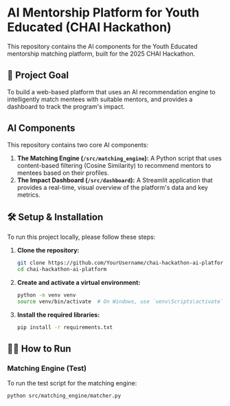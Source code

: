 # AI Mentorship Platform for Youth Educated (CHAI Hackathon)

This repository contains the AI components for the Youth Educated mentorship matching platform, built for the 2025 CHAI Hackathon.

## 🚀 Project Goal

To build a web-based platform that uses an AI recommendation engine to intelligently match mentees with suitable mentors, and provides a dashboard to track the program's impact.

## AI Components

This repository contains two core AI components:

1.  **The Matching Engine (`/src/matching_engine`):** A Python script that uses content-based filtering (Cosine Similarity) to recommend mentors to mentees based on their profiles.
2.  **The Impact Dashboard (`/src/dashboard`):** A Streamlit application that provides a real-time, visual overview of the platform's data and key metrics.

## 🛠️ Setup & Installation

To run this project locally, please follow these steps:

1.  **Clone the repository:**
    ```bash
    git clone https://github.com/YourUsername/chai-hackathon-ai-platform.git
    cd chai-hackathon-ai-platform
    ```

2.  **Create and activate a virtual environment:**
    ```bash
    python -m venv venv
    source venv/bin/activate  # On Windows, use `venv\Scripts\activate`
    ```

3.  **Install the required libraries:**
    ```bash
    pip install -r requirements.txt
    ```

## 🏃‍♀️ How to Run

### Matching Engine (Test)

To run the test script for the matching engine:
```bash
python src/matching_engine/matcher.py

